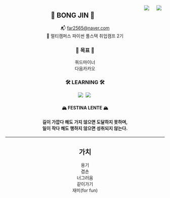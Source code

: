 <div align="center" style="flex:1">
  <img align="right" style="padding:10px" src="http://mazassumnida.wtf/api/v2/generate_badge?boj=thebjko"/>
  <img align="right" style="padding:10px" src="https://github-readme-stats.vercel.app/api/top-langs/?username=thebjko&layout=compact&hide=javascript,css,scss&theme=dracula&langs_count=8"/>  
</div>

<div align="center" style="flex:1">

## 👋 BONG JIN 👋

📬 far2565@naver.com  
🚀 멀티캠퍼스 파이썬 풀스택 취업캠프 2기  

### 🎯 목표 🎯

쿼드마이너  
다음카카오


### 🛠 LEARNING 🛠

<p align="center">
	<img src="https://img.shields.io/badge/Python-3766AB?style=flat-square&logo=Python&logoColor=white"/></a>&nbsp
	<img src="https://img.shields.io/badge/Django-092E20?style=flat-square&logo=Django&logoColor=white"/></a>&nbsp
</p>

<p>

#### 🏔️ FESTINA LENTE 🏔️

</p>

<p>

#### 길이 가깝다 해도 가지 않으면 도달하지 못하며, <br> 일이 작다 해도 행하지 않으면 성취되지 않는다.

</p>

</div>





<!-- 이게 왜 저기 생기지? -->


<!-- 이건 어디 생기나 -->


<div align="center">

---

<p>

## 가치
용기  
겸손  
너그러움  
같이가기  
재미(for fun)  

</p>
</div>
